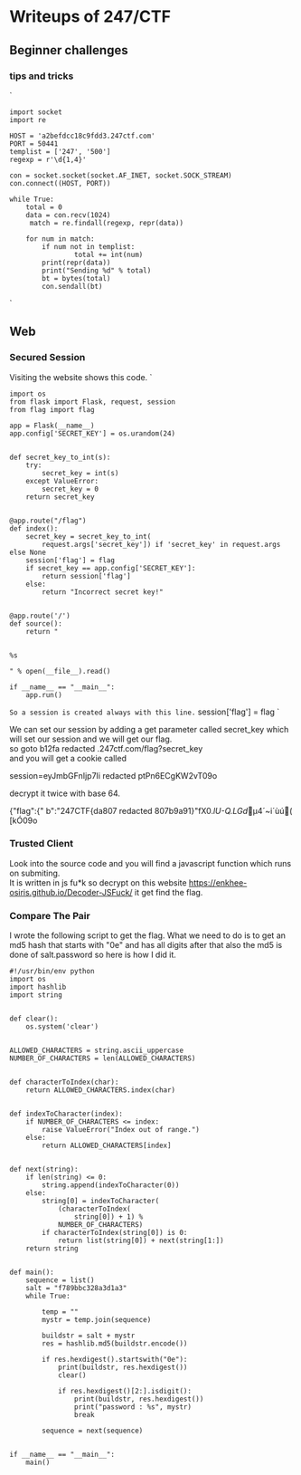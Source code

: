 # Writeups of 247/CTF

## Beginner challenges

### tips and tricks  
`  

	import socket  
	import re  

	HOST = 'a2befdcc18c9fdd3.247ctf.com'  
	PORT = 50441  
	templist = ['247', '500']  
	regexp = r'\d{1,4}'  
  
	con = socket.socket(socket.AF_INET, socket.SOCK_STREAM)  
	con.connect((HOST, PORT))  

	while True:  
    	total = 0  
    	data = con.recv(1024)  
    	 match = re.findall(regexp, repr(data))  
    
    	for num in match:  
        	if num not in templist:  
            		total += int(num)  
    		print(repr(data))  
    		print("Sending %d" % total)  
    		bt = bytes(total)  
    		con.sendall(bt)  

`
## Web

### Secured Session
Visiting the website shows this code.
`

    import os
    from flask import Flask, request, session
    from flag import flag
    
    app = Flask(__name__)
    app.config['SECRET_KEY'] = os.urandom(24)
    
    
    def secret_key_to_int(s):
        try:
            secret_key = int(s)
        except ValueError:
            secret_key = 0
        return secret_key
    
    
    @app.route("/flag")
    def index():
        secret_key = secret_key_to_int(
            request.args['secret_key']) if 'secret_key' in request.args else None
        session['flag'] = flag
        if secret_key == app.config['SECRET_KEY']:
            return session['flag']
        else:
            return "Incorrect secret key!"
    
    
    @app.route('/')
    def source():
        return "
    
    
    %s
    
    " % open(__file__).read()
    
    if __name__ == "__main__":
        app.run()
    
`
So a session is created always with this line.
`
	session['flag'] = flag
`
  
We can set our session by adding a get parameter called secret_key which will set our session and we will get our flag.  
so goto b12fa redacted .247ctf.com/flag?secret_key  
and you will get a cookie called   

session=eyJmbGFnIjp7Ii redacted ptPn6ECgKW2vT09o

decrypt it twice with base 64.
  
{"flag":{" b":"247CTF{da807 redacted 807b9a91}"fX0._lU-Q.LGd_µ4´~i´ùú(
[kÓ09o

### Trusted Client
Look into the source code and you will find a javascript function which runs on submiting.  
It is written in js fu*k so decrypt on this website https://enkhee-osiris.github.io/Decoder-JSFuck/ it get find the flag. 

### Compare The Pair 

I wrote the following script to get the flag. What we need to do is to get an md5 hash that starts with "0e" and has all digits after that also the md5 is done of salt.password so here is how I did it.  
```
#!/usr/bin/env python
import os
import hashlib
import string


def clear():
    os.system('clear')


ALLOWED_CHARACTERS = string.ascii_uppercase
NUMBER_OF_CHARACTERS = len(ALLOWED_CHARACTERS)


def characterToIndex(char):
    return ALLOWED_CHARACTERS.index(char)


def indexToCharacter(index):
    if NUMBER_OF_CHARACTERS <= index:
        raise ValueError("Index out of range.")
    else:
        return ALLOWED_CHARACTERS[index]


def next(string):
    if len(string) <= 0:
        string.append(indexToCharacter(0))
    else:
        string[0] = indexToCharacter(
            (characterToIndex(
                string[0]) + 1) %
            NUMBER_OF_CHARACTERS)
        if characterToIndex(string[0]) is 0:
            return list(string[0]) + next(string[1:])
    return string


def main():
    sequence = list()
    salt = "f789bbc328a3d1a3"
    while True:

        temp = ""
        mystr = temp.join(sequence)

        buildstr = salt + mystr
        res = hashlib.md5(buildstr.encode())

        if res.hexdigest().startswith("0e"):
            print(buildstr, res.hexdigest())
            clear()

            if res.hexdigest()[2:].isdigit():
                print(buildstr, res.hexdigest())
                print("password : %s", mystr)
                break

        sequence = next(sequence)


if __name__ == "__main__":
    main()
```

